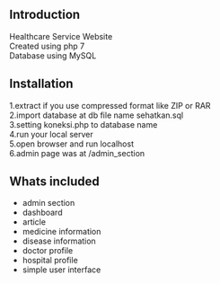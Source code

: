 ## Introduction ##  
Healthcare Service Website  
Created using php 7  
Database using MySQL  

## Installation ##  
 1.extract if you use compressed format like ZIP or RAR  
 2.import database at db file name sehatkan.sql  
 3.setting koneksi.php to database name  
 4.run your local server  
 5.open browser and run localhost  
 6.admin page was at /admin_section 

## Whats included ##  

- admin section  
- dashboard  
- article  
- medicine information  
- disease information  
- doctor profile  
- hospital profile  
- simple user interface  



